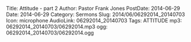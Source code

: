 Title: Attitude - part 2
Author: Pastor Frank Jones
PostDate: 2014-06-29
Date: 2014-06-29
Category: Sermons
Slug: 2014/06/06292014_20140703
Icon: microphone
AudioLink: 06292014_20140703
Tags: ATTITUDE
mp3: 06292014_20140703/06292014.mp3
ogg: 06292014_20140703/06292014.ogg
